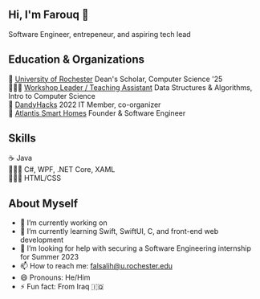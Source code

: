 ## Hi, I'm Farouq 👋
Software Engineer, entrepeneur, and aspiring tech lead  

Education & Organizations
---
🏫 [University of Rochester](https://www.rochester.edu) Dean's Scholar, Computer Science '25  
👨🏽‍🏫 [Workshop Leader / Teaching Assistant](https://rochester.edu/College/CWE/model.html) Data Structures & Algorithms, Intro to Computer Science  
👾 [DandyHacks](https://dandyhacks.net/index.html) 2022 IT Member, co-organizer  
📂 [Atlantis Smart Homes](https://github.com/farouqalsalih/AtlantisShowerUI) Founder & Software Engineer 

Skills
---
☕️ Java  
🧑🏽‍💻 C#, WPF, .NET Core, XAML  
🧑🏽‍💻 HTML/CSS  

About Myself
---
- 🔭 I’m currently working on 
- 🌱 I’m currently learning Swift, SwiftUI, C, and front-end web development
- 🤔 I’m looking for help with securing a Software Engineering internship for Summer 2023
- 📫 How to reach me: falsalih@u.rochester.edu
- 😄 Pronouns: He/Him
- ⚡ Fun fact: From Iraq 🇮🇶


<!--
**farouqalsalih/farouqalsalih** is a ✨ _special_ ✨ repository because its `README.md` (this file) appears on your GitHub profile.

Here are some ideas to get you started:

- 🔭 I’m currently working on ...
- 🌱 I’m currently learning ...
- 👯 I’m looking to collaborate on ...
- 🤔 I’m looking for help with ...
- 💬 Ask me about ...
- 📫 How to reach me: ...
- 😄 Pronouns: ...
- ⚡ Fun fact: ...
-->
